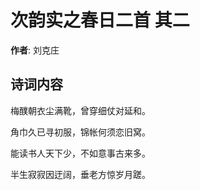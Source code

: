 # 次韵实之春日二首  其二

**作者**: 刘克庄

## 诗词内容

梅醭朝衣尘满靴，曾穿细仗对延和。

角巾久已寻初服，锦帐何须恋旧窝。

能读书人天下少，不如意事古来多。

半生寂寂因迂阔，垂老方惊岁月蹉。

